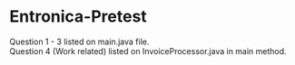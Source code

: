 # Entronica-Pretest

Question 1 - 3 listed on main.java file.<br>
Question 4 (Work related) listed on InvoiceProcessor.java in main method.
